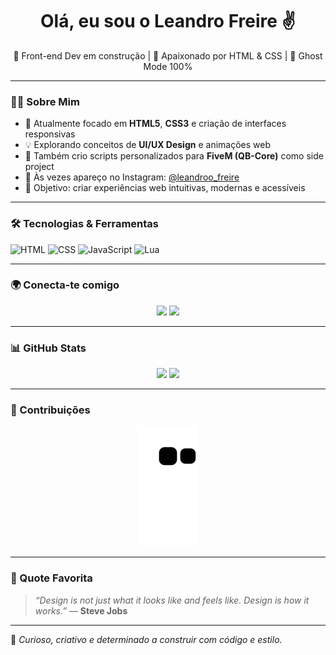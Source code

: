 <h1 align="center">Olá, eu sou o Leandro Freire ✌</h1>
<p align="center">🚧 Front-end Dev em construção | 🎨 Apaixonado por HTML & CSS | 👻 Ghost Mode 100%</p>

---

### 🧑‍💻 Sobre Mim

- 🌱 Atualmente focado em **HTML5**, **CSS3** e criação de interfaces responsivas  
- 💡 Explorando conceitos de **UI/UX Design** e animações web  
- 👾 Também crio scripts personalizados para **FiveM (QB-Core)** como side project  
- 📸 Às vezes apareço no Instagram: [@leandroo_freire](https://instagram.com/leandroo_freire)  
- 🎯 Objetivo: criar experiências web intuitivas, modernas e acessíveis

---

### 🛠️ Tecnologias & Ferramentas

![HTML](https://img.shields.io/badge/HTML5-E44D26?style=for-the-badge&logo=html5&logoColor=white)
![CSS](https://img.shields.io/badge/CSS3-264DE4?style=for-the-badge&logo=css3&logoColor=white)
![JavaScript](https://img.shields.io/badge/JavaScript-FFD600?style=for-the-badge&logo=javascript&logoColor=black)
![Lua](https://img.shields.io/badge/Lua-2C2D72?style=for-the-badge&logo=lua&logoColor=white)

---

### 🌍 Conecta-te comigo

<p align="center">
  <a href="https://instagram.com/leandroo_freire"><img src="https://img.shields.io/badge/Instagram-%40leandroo__freire-E4405F?style=for-the-badge&logo=instagram&logoColor=white"/></a>
  <a href="https://github.com/LosVanos"><img src="https://img.shields.io/badge/GitHub-LosVanos-181717?style=for-the-badge&logo=github&logoColor=white"/></a>
</p>

---

### 📊 GitHub Stats

<div align="center">
  <img height="165em" src="https://github-readme-stats.vercel.app/api?username=LosVanos&show_icons=true&theme=tokyonight&include_all_commits=true&count_private=true"/>
  <img height="165em" src="https://github-readme-stats.vercel.app/api/top-langs/?username=LosVanos&layout=compact&langs_count=8&theme=tokyonight"/>
</div>

---

### 🐍 Contribuições

<div align="center">
  <img src="https://github.com/rafaballerini/rafaballerini/blob/output/github-contribution-grid-snake.svg" />
</div>

---

### 💬 Quote Favorita

> _“Design is not just what it looks like and feels like. Design is how it works.”_ — **Steve Jobs**

---

🌟 _Curioso, criativo e determinado a construir com código e estilo._

